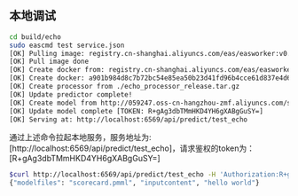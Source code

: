 
## 本地调试

```bash
cd build/echo
sudo eascmd test service.json
[OK] Pulling image: registry.cn-shanghai.aliyuncs.com/eas/easworker:v0.0.6
[OK] Pull image done
[OK] Create docker from: registry.cn-shanghai.aliyuncs.com/eas/easworker:v0.0.6
[OK] Create docker: a901b984d8c7b72bc54e85ea50b23d41fd96b4cce61d837e4d678b6673611658
[OK] Create processor from ./echo_processor_release.tar.gz
[OK] Update predictor complete!
[OK] Create model from http://059247.oss-cn-hangzhou-zmf.aliyuncs.com/scorecard.pmml
[OK] Update model complete [TOKEN: R+gAg3dbTMmHKD4YH6gXABgGuSY=]
[OK] Serving at: http://localhost:6569/api/predict/test_echo
```

通过上述命令拉起本地服务，服务地址为: [http://localhost:6569/api/predict/test_echo]，请求鉴权的token为：[R+gAg3dbTMmHKD4YH6gXABgGuSY=]

```bash
$curl http://localhost:6569/api/predict/test_echo -H 'Authorization:R+gAg3dbTMmHKD4YH6gXABgGuSY=' -d 'hello world'
{"modelfiles": "scorecard.pmml", "inputcontent", "hello world"}
```
